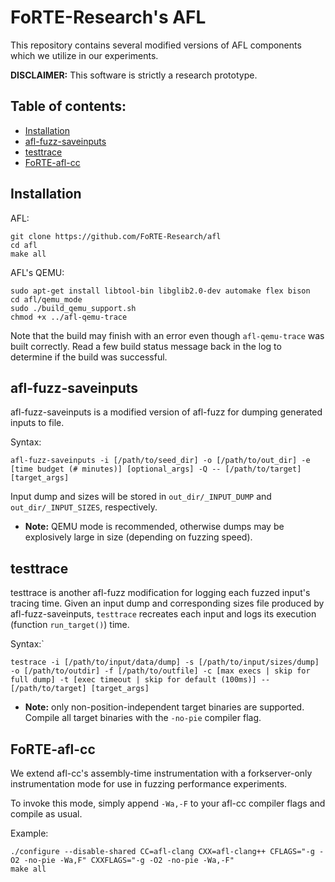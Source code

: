 # FoRTE-Research's AFL
This repository contains several modified versions of AFL components which we utilize in our experiments.

**DISCLAIMER:** This software is strictly a research prototype.

## Table of contents:
* [Installation](#installation)
* [afl-fuzz-saveinputs](#afl-fuzz-saveinputs)
* [testtrace](#testtrace)
* [FoRTE-afl-cc](#forte-afl-cc)

## Installation
AFL:
```
git clone https://github.com/FoRTE-Research/afl
cd afl
make all
```
AFL's QEMU:
```
sudo apt-get install libtool-bin libglib2.0-dev automake flex bison
cd afl/qemu_mode
sudo ./build_qemu_support.sh
chmod +x ../afl-qemu-trace
```
Note that the build may finish with an error even though `afl-qemu-trace` was built correctly.  Read a few build status message back in the log to determine if the build was successful.



## afl-fuzz-saveinputs
afl-fuzz-saveinputs is a modified version of afl-fuzz for dumping generated inputs to file.

Syntax:
```
afl-fuzz-saveinputs -i [/path/to/seed_dir] -o [/path/to/out_dir] -e [time budget (# minutes)] [optional_args] -Q -- [/path/to/target] [target_args]
```
Input dump and sizes will be stored in `out_dir/_INPUT_DUMP` and `out_dir/_INPUT_SIZES`, respectively.  
 * **Note:** QEMU mode is recommended, otherwise dumps may be explosively large in size (depending on fuzzing speed).



## testtrace
testtrace is another afl-fuzz modification for logging each fuzzed input's tracing time. Given an input dump and corresponding sizes file produced by afl-fuzz-saveinputs, `testtrace` recreates each input and logs its execution (function `run_target()`) time. 

Syntax:`
```
testrace -i [/path/to/input/data/dump] -s [/path/to/input/sizes/dump] -o [/path/to/outdir] -f [/path/to/outfile] -c [max execs | skip for full dump] -t [exec timeout | skip for default (100ms)] -- [/path/to/target] [target_args]
```
 * **Note:** only non-position-independent target binaries are supported. Compile all target binaries with the `-no-pie` compiler flag.


## FoRTE-afl-cc
We extend afl-cc's assembly-time instrumentation with a forkserver-only instrumentation mode for use in fuzzing performance experiments. 

To invoke this mode, simply append `-Wa,-F` to your afl-cc compiler flags and compile as usual.

Example:
```
./configure --disable-shared CC=afl-clang CXX=afl-clang++ CFLAGS="-g -O2 -no-pie -Wa,F" CXXFLAGS="-g -O2 -no-pie -Wa,-F"
make all
```
